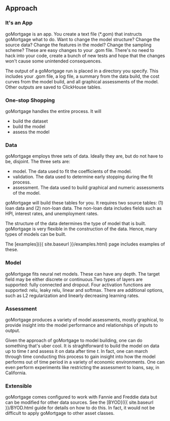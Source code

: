 ## Approach


### It's an App

goMortgage is an app. You create a text file (*.gom) that instructs goMortgage what to do.  Want to 
change the model structure? Change the source data? Change the features in the model? Change
the sampling scheme? These are easy changes to your .gom file. There's no need to hack into your
code, create a bunch of new tests and hope that the changes won't cause some unintended consequences.

The output of a goMortgage run is placed in a 
directory you specify.  This includes your .gom file, a log file, a summary from the data build,
the cost curves from the
model build, and all graphical assessments of the model. Other outputs are saved to ClickHouse tables.

### One-stop Shopping

goMortgage handles the entire process. It will

- build the dataset
- build the model
- assess the model

### Data

goMortgage employs three sets of data.  Ideally they are, but do not have to be, disjoint.
The three sets are:

- model.  The data used to fit the coefficients of the model.
- validation. The data used to determine early stopping during the fit process.
- assessment. The data used to build graphical and numeric assessments of the model.

goMortgage will build these tables for you. It requires two source tables: (1) loan data and
(2) non-loan data.  The non-loan data includes fields such as HPI, interest rates, and
unemployment rates.

The structure of the data determines the type of model that is built.
goMortgage is very flexible in the construction of the data. Hence, many types
of models can be built. 

The [examples]({{ site.baseurl }}/examples.html) page includes examples of these.

### Model

goMortgage fits neural net models. These can have any depth. The target field may be
either discrete or continuous.Two types of layers are
supported: fully connected and dropout. Four activation functions are supported: relu,
leaky relu, linear and softmax.  There are additional options, such as L2 regularization
and linearly decreasing learning rates. 

### Assessment

goMortgage produces a variety of model assessments, mostly graphical, to provide insight into the model
performance and relationships of inputs to output.

Given the approach of goMortgage to model building, one can do something that's uber cool.  It is
straghtforward to build the model on data up to time *t* and assess it on data after time *t*.
In fact, one can march through time conducting this process to gain insight into how the model
performs out of time period in a variety of economic environments. One can even perform experiments like
restricting the assessment to loans, say, in California.

### Extensible

goMortgage comes configured to work with Fannie and Freddie data but
can be modified for other data sources.  See the [BYOD]({{ site.baseurl }}/BYOD.html
guide for details on how to do this. In fact, it would not be difficult to apply goMortgage to other
asset classes.


